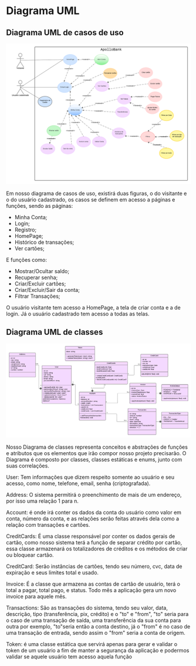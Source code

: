 # Diagrama UML
## Diagrama UML de casos de uso
<img src="./Apollo - use Case.png"/>

Em nosso diagrama de casos de uso, existirá duas figuras, o do visitante e o do usuário cadastrado, os casos se definem em acesso a páginas e funções, sendo as páginas:
- Minha Conta;
- Login;
- Registro;
- HomePage;
- Histórico de transações;
- Ver cartões;

E funções como:
- Mostrar/Ocultar saldo;
- Recuperar senha;
- Criar/Excluir cartões;
- Criar/Excluir/Sair da conta;
- Filtrar Transações;

O usuário visitante tem acesso a HomePage, a tela de criar conta e a de login.
Já o usuário cadastrado tem acesso a todas as telas.

## Diagrama UML de classes
<img src="Apollo - Diagrama UML.png"/>

Nosso Diagrama de classes representa conceitos e abstrações de funções e atributos que os elementos que irão compor nosso projeto precisarão.
O Diagrama é composto por classes, classes estáticas e enums, junto com suas correlações.

User: Tem informações que dizem respeito somente ao usuário e seu acesso, como nome, telefone, email, senha (criptografada).

Address: O sistema permitirá o preenchimento de mais de um endereço, por isso uma relação 1 para n.

Account: é onde irá conter os dados da conta do usuário como valor em conta, número da conta, e as relações serão feitas através dela como a relação com transações e cartões.

CreditCards: É uma classe responsável por conter os dados gerais de cartão, como nosso sistema terá a função de separar crédito por cartão, essa classe armazenará os totalizadores de créditos e os métodos de criar ou bloquear cartão.

CreditCard: Serão instâncias de cartões, tendo seu número, cvc, data de expiração e seus limites total e usado.

Invoice: É a classe que armazena as contas de cartão de usuário, terá o total a pagar, total pago, e status. Todo mês a aplicação gera um novo invoice para aquele mês.

Transactions: São as transações do sistema, tendo seu valor, data, descrição, tipo (transferência, pix, crédito) e o "to" e "from", "to" seria para o caso de uma transação de saída, uma transferência da sua conta para outra por exemplo, "to"seria então a conta destino, já o "from" é no caso de uma transação de entrada, sendo assim o "from" seria a conta de origem.

Token: é uma classe estática que servirá apenas para gerar e validar o token de um usuário a fim de manter a segurança da aplicação e podermos validar se aquele usuário tem acesso aquela função
